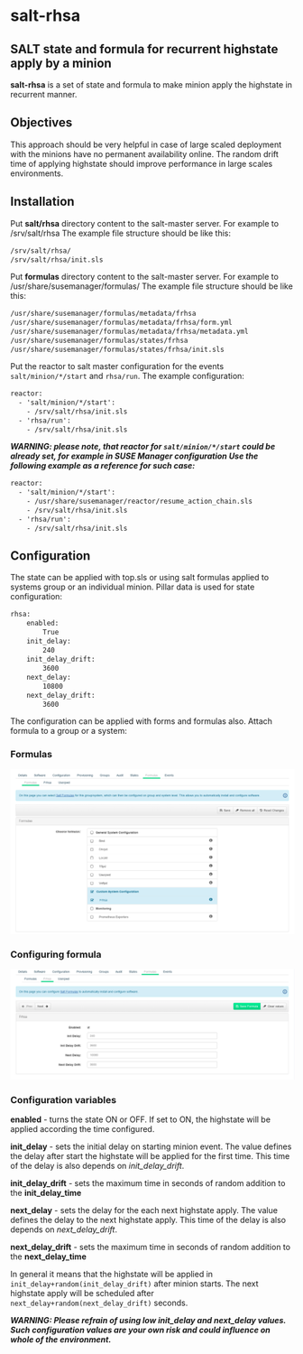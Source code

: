 # salt-rhsa
## SALT state and formula for recurrent highstate apply by a minion

**salt-rhsa** is a set of state and formula to make minion apply the highstate in recurrent manner.

## Objectives

This approach should be very helpful in case of large scaled deployment with the minions have no permanent availability online.
The random drift time of applying highstate should improve performance in large scales environments.

## Installation

Put **salt/rhsa** directory content to the salt-master server. For example to /srv/salt/rhsa
The example file structure should be like this:
```
/srv/salt/rhsa/
/srv/salt/rhsa/init.sls
```

Put **formulas** directory content to the salt-master server. For example to /usr/share/susemanager/formulas/
The example file structure should be like this:
```
/usr/share/susemanager/formulas/metadata/frhsa
/usr/share/susemanager/formulas/metadata/frhsa/form.yml
/usr/share/susemanager/formulas/metadata/frhsa/metadata.yml
/usr/share/susemanager/formulas/states/frhsa
/usr/share/susemanager/formulas/states/frhsa/init.sls
```

Put the reactor to salt master configuration for the events `salt/minion/*/start` and `rhsa/run`.
The example configuration:
```
reactor:
  - 'salt/minion/*/start':
    - /srv/salt/rhsa/init.sls
  - 'rhsa/run':
    - /srv/salt/rhsa/init.sls
```

***WARNING: please note, that reactor for `salt/minion/*/start` could be already set, for example in SUSE Manager configuration
Use the following example as a reference for such case:***
```
reactor:
  - 'salt/minion/*/start':
    - /usr/share/susemanager/reactor/resume_action_chain.sls
    - /srv/salt/rhsa/init.sls
  - 'rhsa/run':
    - /srv/salt/rhsa/init.sls
```

## Configuration

The state can be applied with top.sls or using salt formulas applied to systems group or an individual minion.
Pillar data is used for state configuration:
```
rhsa:
    enabled:
        True
    init_delay:
        240
    init_delay_drift:
        3600
    next_delay:
        10800
    next_delay_drift:
        3600
```
The configuration can be applied with forms and formulas also.
Attach formula to a group or a system:
### Formulas
![](https://github.com/vzhestkov/salt-rhsa/raw/master/screenshots/formulas.png)

### Configuring formula
![](https://github.com/vzhestkov/salt-rhsa/raw/master/screenshots/formula-config.png)

### Configuration variables
**enabled** - turns the state ON or OFF. If set to ON, the highstate will be applied according the time configured.

**init_delay** - sets the initial delay on starting minion event. The value defines the delay after start the highstate will be applied for the first time.
This time of the delay is also depends on *init_delay_drift*.

**init_delay_drift** - sets the maximum time in seconds of random addition to the **init_delay_time**

**next_delay** - sets the delay for the each next highstate apply. The value defines the delay to the next highstate apply.
This time of the delay is also depends on *next_delay_drift*.

**next_delay_drift** - sets the maximum time in seconds of random addition to the **next_delay_time**

In general it means that the highstate will be applied in `init_delay+random(init_delay_drift)` after minion starts.
The next highstate apply will be scheduled after `next_delay+random(next_delay_drift)` seconds.

***WARNING: Please refrain of using low init_delay and next_delay values. Such configuration values are your own risk and could influence on whole of the environment.***
